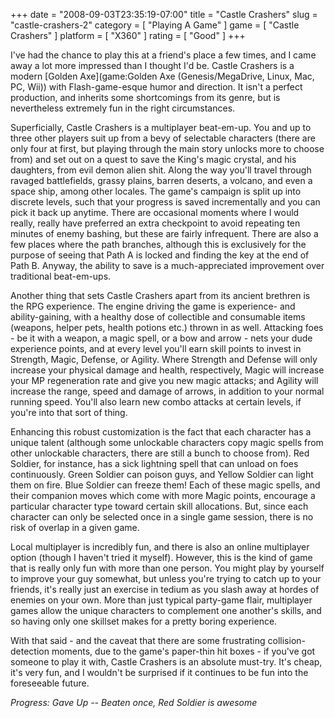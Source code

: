 +++
date = "2008-09-03T23:35:19-07:00"
title = "Castle Crashers"
slug = "castle-crashers-2"
category = [ "Playing A Game" ]
game = [ "Castle Crashers" ]
platform = [ "X360" ]
rating = [ "Good" ]
+++

I've had the chance to play this at a friend's place a few times, and I came away a lot more impressed than I thought I'd be.  Castle Crashers is a modern [Golden Axe](game:Golden Axe (Genesis/MegaDrive, Linux, Mac, PC, Wii)) with Flash-game-esque humor and direction.  It isn't a perfect production, and inherits some shortcomings from its genre, but is nevertheless extremely fun in the right circumstances.

Superficially, Castle Crashers is a multiplayer beat-em-up.  You and up to three other players suit up from a bevy of selectable characters (there are only four at first, but playing through the main story unlocks more to choose from) and set out on a quest to save the King's magic crystal, and his daughters, from evil demon alien shit.  Along the way you'll travel through ravaged battlefields, grassy plains, barren deserts, a volcano, and even a space ship, among other locales.  The game's campaign is split up into discrete levels, such that your progress is saved incrementally and you can pick it back up anytime.  There are occasional moments where I would really, really have preferred an extra checkpoint to avoid repeating ten minutes of enemy bashing, but these are fairly infrequent.  There are also a few places where the path branches, although this is exclusively for the purpose of seeing that Path A is locked and finding the key at the end of Path B.  Anyway, the ability to save is a much-appreciated improvement over traditional beat-em-ups.

Another thing that sets Castle Crashers apart from its ancient brethren is the RPG experience.  The engine driving the game is experience- and ability-gaining, with a healthy dose of collectible and consumable items (weapons, helper pets, health potions etc.) thrown in as well.  Attacking foes - be it with a weapon, a magic spell, or a bow and arrow - nets your dude experience points, and at every level you'll earn skill points to invest in Strength, Magic, Defense, or Agility.  Where Strength and Defense will only increase your physical damage and health, respectively, Magic will increase your MP regeneration rate and give you new magic attacks; and Agility will increase the range, speed and damage of arrows, in addition to your normal running speed.  You'll also learn new combo attacks at certain levels, if you're into that sort of thing.

Enhancing this robust customization is the fact that each character has a unique talent (although some unlockable characters copy magic spells from other unlockable characters, there are still a bunch to choose from).  Red Soldier, for instance, has a sick lightning spell that can unload on foes continuously.  Green Soldier can poison guys, and Yellow Soldier can light them on fire.  Blue Soldier can freeze them!  Each of these magic spells, and their companion moves which come with more Magic points, encourage a particular character type toward certain skill allocations.  But, since each character can only be selected once in a single game session, there is no risk of overlap in a given game.

Local multiplayer is incredibly fun, and there is also an online multiplayer option (though I haven't tried it myself).  However, this is the kind of game that is really only fun with more than one person.  You might play by yourself to improve your guy somewhat, but unless you're trying to catch up to your friends, it's really just an exercise in tedium as you slash away at hordes of enemies on your own.  More than just typical party-game flair, multiplayer games allow the unique characters to complement one another's skills, and so having only one skillset makes for a pretty boring experience.

With that said - and the caveat that there are some frustrating collision-detection moments, due to the game's paper-thin hit boxes - if you've got someone to play it with, Castle Crashers is an absolute must-try.  It's cheap, it's very fun, and I wouldn't be surprised if it continues to be fun into the foreseeable future.

<i>Progress: Gave Up -- Beaten once, Red Soldier is awesome</i>